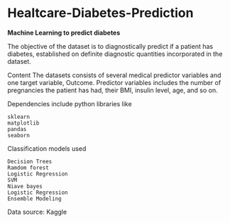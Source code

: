 # Healtcare-Diabetes-Prediction

**Machine Learning to predict diabetes**

The objective of the dataset is to diagnostically predict if a patient has diabetes, established on definite diagnostic quantities incorporated in the dataset.

Content
The datasets consists of several medical predictor variables and one target variable, Outcome. Predictor variables includes the number of pregnancies the patient has had, their BMI, insulin level, age, and so on.

Dependencies include python libraries like 
```
sklearn
matplotlib
pandas
seaborn
```

Classification models used
```
Decision Trees
Ramdom forest
Logistic Regression
SVM
Niave bayes
Logistic Regression
Ensemble Modeling
```
Data source: Kaggle
